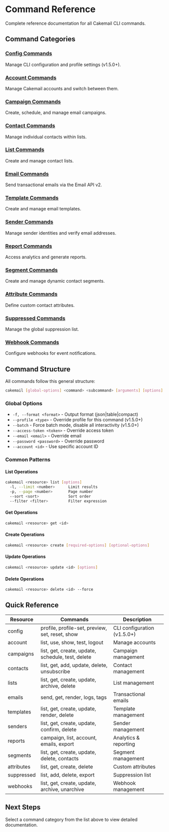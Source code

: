 # Command Reference

Complete reference documentation for all Cakemail CLI commands.

## Command Categories

### [Config Commands](./config.md)
Manage CLI configuration and profile settings (v1.5.0+).

### [Account Commands](./account.md)
Manage Cakemail accounts and switch between them.

### [Campaign Commands](./campaigns.md)
Create, schedule, and manage email campaigns.

### [Contact Commands](./contacts.md)
Manage individual contacts within lists.

### [List Commands](./lists.md)
Create and manage contact lists.

### [Email Commands](./emails.md)
Send transactional emails via the Email API v2.

### [Template Commands](./templates.md)
Create and manage email templates.

### [Sender Commands](./senders.md)
Manage sender identities and verify email addresses.

### [Report Commands](./reports.md)
Access analytics and generate reports.

### [Segment Commands](./segments.md)
Create and manage dynamic contact segments.

### [Attribute Commands](./attributes.md)
Define custom contact attributes.

### [Suppressed Commands](./suppressed.md)
Manage the global suppression list.

### [Webhook Commands](./webhooks.md)
Configure webhooks for event notifications.

## Command Structure

All commands follow this general structure:

```bash
cakemail [global-options] <command> <subcommand> [arguments] [options]
```

### Global Options
- `-f, --format <format>` - Output format (json|table|compact)
- `--profile <type>` - Override profile for this command (v1.5.0+)
- `--batch` - Force batch mode, disable all interactivity (v1.5.0+)
- `--access-token <token>` - Override access token
- `--email <email>` - Override email
- `--password <password>` - Override password
- `--account <id>` - Use specific account ID

### Common Patterns

#### List Operations
```bash
cakemail <resource> list [options]
  -l, --limit <number>      Limit results
  -p, --page <number>       Page number
  --sort <sort>             Sort order
  --filter <filter>         Filter expression
```

#### Get Operations
```bash
cakemail <resource> get <id>
```

#### Create Operations
```bash
cakemail <resource> create [required-options] [optional-options]
```

#### Update Operations
```bash
cakemail <resource> update <id> [options]
```

#### Delete Operations
```bash
cakemail <resource> delete <id> --force
```

## Quick Reference

| Resource | Commands | Description |
|----------|----------|-------------|
| config | profile, profile-set, preview, set, reset, show | CLI configuration (v1.5.0+) |
| account | list, use, show, test, logout | Manage accounts |
| campaigns | list, get, create, update, schedule, test, delete | Campaign management |
| contacts | list, get, add, update, delete, unsubscribe | Contact management |
| lists | list, get, create, update, archive, delete | List management |
| emails | send, get, render, logs, tags | Transactional emails |
| templates | list, get, create, update, render, delete | Template management |
| senders | list, get, create, update, confirm, delete | Sender management |
| reports | campaign, list, account, emails, export | Analytics & reporting |
| segments | list, get, create, update, delete, contacts | Segment management |
| attributes | list, get, create, delete | Custom attributes |
| suppressed | list, add, delete, export | Suppression list |
| webhooks | list, get, create, update, archive, unarchive | Webhook management |

## Next Steps

Select a command category from the list above to view detailed documentation.
